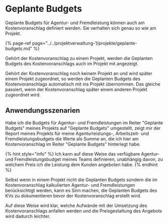 # Geplante Budgets

Geplante Budgets für Agentur- und Fremdleistung können auch am Kostenvoranschlag definiert werden. Sie verhalten sich genau so wie am Projekt.

{% page-ref page="../../projektverwaltung-1/projekte/geplante-budgets.md" %}

Gehört der Kostenvoranschlag zu einem Projekt, werden die Geplanten Budgets des Kostenvoranschlags auch im Projekt mit angezeigt.

Gehört der Kostenvoranschlag noch keinem Projekt an und wird später einem Projekt zugeordnet, so werden die Geplanten Budgets des Kostenvoranschlags automatisch mit ins Projekt übernommen. Das gleiche passiert, wenn der Kostenvoranschlag später einem anderen Projekt zugeordnet wird.

## Anwendungsszenarien

Habe ich die Budgets für Agentur- und Fremdleistungen im Reiter "Geplante Budgets" meines Projekts auf "Geplante Budgets" umgestellt, zeigt mir der Report meines Projekts für meine Agenturleistungs-, Arbeitszeit- und Fremdleistungsbudgets die Werte als Summe an, die ich hier am Kostenvoranschlag im Reiter "Geplante Budgets" hinterlegt habe.

{% hint style="info" %}
Ich kann auf diese Weise das verfügbare Agentur- und Fremdleistungsbudget meines Teams definieren, unabhängig davon, zu welchem Preis ich die Leistung dem Kunden angeboten habe.
{% endhint %}

Selbst wenn in einem Projekt nicht die Geplanten Budgets sondern die im Kostenvoranschlag kalkulierten Agentur- und Fremdleistungen berücksichtigt werden, kann es Sinn machen, die Geplanten Budgets des KVs zu dokumentieren bevor der Kostenvoranschlag erstellt wird.

Auf diese Weise wird klar, welche Aufwände mit der Umsetzung des Kostenvoranschlags anfallen werden und die Preisgestaltung des Angebots wird dadurch leichter.

